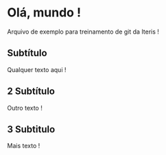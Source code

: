 # Olá, mundo !

Arquivo de exemplo para treinamento de git da Iteris !

## Subtítulo

Qualquer texto aqui !

## 2 Subtítulo


Outro texto !

## 3 Subtitulo


Mais texto !